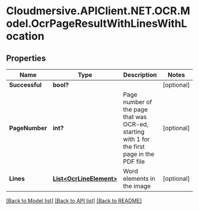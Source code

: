 # Cloudmersive.APIClient.NET.OCR.Model.OcrPageResultWithLinesWithLocation
## Properties

Name | Type | Description | Notes
------------ | ------------- | ------------- | -------------
**Successful** | **bool?** |  | [optional] 
**PageNumber** | **int?** | Page number of the page that was OCR-ed, starting with 1 for the first page in the PDF file | [optional] 
**Lines** | [**List&lt;OcrLineElement&gt;**](OcrLineElement.md) | Word elements in the image | [optional] 

[[Back to Model list]](../README.md#documentation-for-models) [[Back to API list]](../README.md#documentation-for-api-endpoints) [[Back to README]](../README.md)

